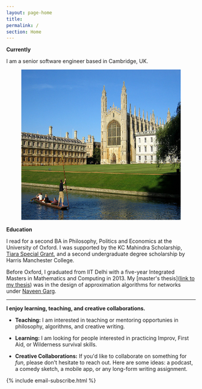 ```yaml
---
layout: page-home
title:  
permalink: /
section: Home
---
```



<!-- <img class='inset right' src='/1.jpg' title='Piyush Ahuja' width='130px' />   
 -->
**Currently**

I am a senior software engineer based in Cambridge, UK.


<center>
<figure>
    <img src="files/images/oxford/cam.jpg" alt="Cambridge" width="600" height= "400" /> 
    <figcaption></figcaption> 
</figure>
</center>


<!-- My long-term project, [Platonia](https://play.google.com/store/apps/details?id=com.platonialabs.platonia), can now be downloaded on Google playstore. One of the best way to learn is to teach it to someone. Platonia allows you to organize one-on-one meetups with people near you for learning-and-teaching. -->
**Education**

I read for a second BA in Philosophy, Politics and Economics at the University of Oxford.  I was supported by the KC Mahindra Scholarship, [Tiara Special Grant](https://www.tiarafoundation.com/copy-of-tiara-special-grant), and a second undergraduate degree scholarship by Harris Manchester College.

Before Oxford, I graduated from IIT Delhi with a five-year Integrated Masters in Mathematics and Computing in 2013. My [master's thesis]([link to my thesis][thesis]) was in the design of approximation algorithms for networks under [Naveen Garg](https://en.wikipedia.org/wiki/Naveen_Garg). 
<!-- The [research section](/research)  gives a summary of my research projects.
 -->
<!-- The [work section](/work)  spells out my professional experience in greater detail.  
 -->

----

**I enjoy learning, teaching, and creative collaborations.**

- **Teaching:**  I am interested in teaching or mentoring opportunies in philosophy, algorithms, and creative writing.

- **Learning:** I am looking for people interested in practicing Improv, First Aid, or Wilderness survival skills.  

- **Creative Collaborations:** If you'd like to collaborate on something for *fun*, please don't hesitate to reach out. Here are some ideas: a podcast, a comedy sketch, a mobile app, or any long-form writing assignment. 

{% include email-subscribe.html %}


[resumeFile]: ../files/piyush_resume.pdf 
[thesis]: ../files/research/thesis.pdf

 
